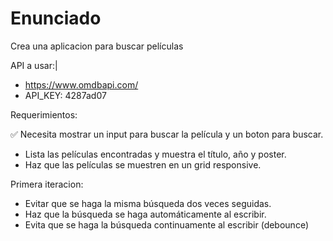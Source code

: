 # Enunciado

Crea una aplicacion para buscar películas

API a usar:|

- https://www.omdbapi.com/
- API_KEY: 4287ad07

Requerimientos:

✅ Necesita mostrar un input para buscar la película y un boton para buscar.
- Lista las películas encontradas y muestra el título, año y poster.
- Haz que las películas se muestren en un grid responsive.

Primera iteracion:

- Evitar que se haga la misma búsqueda dos veces seguidas.
- Haz que la búsqueda se haga automáticamente al escribir.
- Evita que se haga la búsqueda continuamente al escribir (debounce)